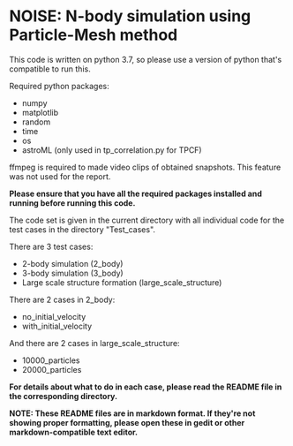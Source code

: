 # NOISE: N-body simulation using Particle-Mesh method

This code is written on python 3.7, so please use a version of python that's compatible to run this.

Required python packages:
* numpy
* matplotlib
* random
* time
* os
* astroML (only used in tp_correlation.py for TPCF)

ffmpeg is required to made video clips of obtained snapshots. This feature was not used for the report.

**Please ensure that you have all the required packages installed and running before running this code.**

The code set is given in the current directory with all individual code for the test cases in the directory "Test_cases".

There are 3 test cases:
* 2-body simulation (2_body)
* 3-body simulation (3_body)
* Large scale structure formation (large_scale_structure)

There are 2 cases in 2_body:
* no_initial_velocity
* with_initial_velocity

And there are 2 cases in large_scale_structure:
* 10000_particles
* 20000_particles

**For details about what to do in each case, please read the README file in the corresponding directory.** 

**NOTE: These README files are in markdown format. If they're not showing proper formatting, please open these in gedit or other markdown-compatible text editor.**
